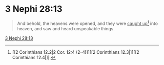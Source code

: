 # 3 Nephi 28:13

> And behold, the heavens were opened, and they were <u>caught up</u>[^a] into heaven, and saw and heard unspeakable things.

[3 Nephi 28:13](https://www.churchofjesuschrist.org/study/scriptures/bofm/3-ne/28?lang=eng&id=p13#p13)


[^a]: [[2 Corinthians 12.2|2 Cor. 12:4 (2–4)]][[2 Corinthians 12.3|]][[2 Corinthians 12.4|]].  
